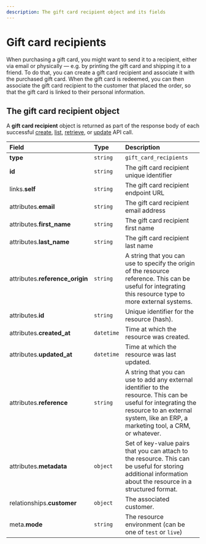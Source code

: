 ```yaml
---
description: The gift card recipient object and its fields
---
```


# Gift card recipients

When purchasing a gift card, you might want to send it to a recipient, either via email or physically — e.g. by printing the gift card and shipping it to a friend. To do that, you can create a gift card recipient and associate it with the purchased gift card. When the gift card is redeemed, you can then associate the gift card recipient to the customer that placed the order, so that the gift card is linked to their personal information.

## The gift card recipient object

A **gift card recipient** object is returned as part of the response body of each successful [create](https://docs.commercelayer.io/api/resources/gift_card_recipients/create_gift_card_recipient), [list](https://docs.commercelayer.io/api/resources/gift_card_recipients/list_gift_card_recipients), [retrieve](https://docs.commercelayer.io/api/resources/gift_card_recipients/retrieve_gift_card_recipient), or [update](https://docs.commercelayer.io/api/resources/gift_card_recipients/update_gift_card_recipient) API call.

| Field | Type | Description |
| :--- | :--- | :--- |
| **type** | `string` | `gift_card_recipients` |
| **id** | `string` | The gift card recipient unique identifier |
| links.**self** | `string` | The gift card recipient endpoint URL |
| attributes.**email** | `string` | The gift card recipient email address |
| attributes.**first\_name** | `string` | The gift card recipient first name |
| attributes.**last\_name** | `string` | The gift card recipient last name |
| attributes.**reference\_origin** | `string` | A string that you can use to specify the origin of the resource reference. This can be useful for integrating this resource type to more external systems. |
| attributes.**id** | `string` | Unique identifier for the resource \(hash\). |
| attributes.**created\_at** | `datetime` | Time at which the resource was created. |
| attributes.**updated\_at** | `datetime` | Time at which the resource was last updated. |
| attributes.**reference** | `string` | A string that you can use to add any external identifier to the resource. This can be useful for integrating the resource to an external system, like an ERP, a marketing tool, a CRM, or whatever. |
| attributes.**metadata** | `object` | Set of key-value pairs that you can attach to the resource. This can be useful for storing additional information about the resource in a structured format. |
| relationships.**customer** | `object` | The associated customer. |
| meta.**mode** | `string` | The resource environment \(can be one of `test` or `live`\) |

